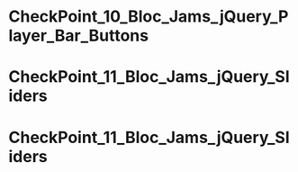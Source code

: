 # CheckPoint_10_Bloc_Jams_jQuery_Player_Bar_Buttons
# CheckPoint_11_Bloc_Jams_jQuery_Sliders
# CheckPoint_11_Bloc_Jams_jQuery_Sliders
